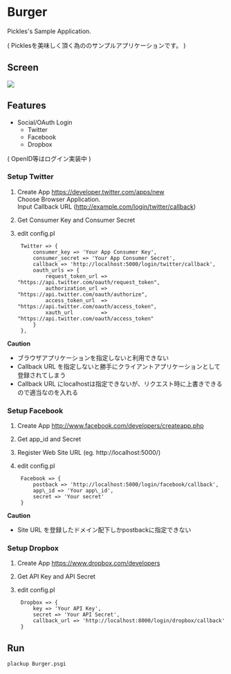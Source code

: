 # Burger

Pickles's Sample Application.

( Picklesを美味しく頂く為ののサンプルアプリケーションです。 )

## Screen

<img src="http://dl.dropbox.com/u/11475683/screen/burger002.png">

## Features

- Social/OAuth Login
  - Twitter
  - Facebook
  - Dropbox

( OpenID等はログイン実装中 )

### Setup Twitter

1. Create App https://developer.twitter.com/apps/new  
    Choose Browser Application.  
    Input Callback URL (http://example.com/login/twitter/callback)
2. Get Consumer Key and Consumer Secret
3. edit config.pl

        Twitter => {
            consumer_key => 'Your App Consumer Key',
            consumer_secret => 'Your App Consumer Secret',
            callback => 'http://localhost:5000/login/twitter/callback',
            oauth_urls => {
                request_token_url => "https://api.twitter.com/oauth/request_token",
                authorization_url => "https://api.twitter.com/oauth/authorize",
                access_token_url  => "https://api.twitter.com/oauth/access_token",
                xauth_url         => "https://api.twitter.com/oauth/access_token"
            }
        },

**Caution**

- ブラウザアプリケーションを指定しないと利用できない
- Callback URL を指定しないと勝手にクライアントアプリケーションとして登録されてしまう
- Callback URL にlocalhostは指定できないが、リクエスト時に上書きできるので適当なのを入れる

### Setup Facebook

1. Create App <http://www.facebook.com/developers/createapp.php>
2. Get app\_id and Secret
3. Register Web Site URL (eg. http://localhost:5000/)
4. edit config.pl

        Facebook => {
            postback => 'http://localhost:5000/login/facebook/callback',
            app\_id => 'Your app\_id',
            secret => 'Your secret'
        }

**Caution**

- Site URL を登録したドメイン配下しかpostbackに指定できない

### Setup Dropbox

1. Create App <https://www.dropbox.com/developers>
2. Get API Key and API Secret
3. edit config.pl

        Dropbox => {
            key => 'Your API Key',
            secret => 'Your API Secret',
            callback_url => 'http://localhost:8000/login/dropbox/callback'
        }

## Run

    plackup Burger.psgi
